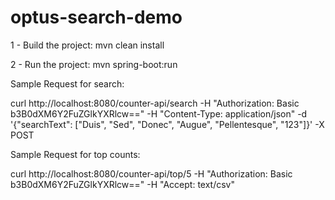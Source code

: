 # optus-search-demo

1 - Build the project: mvn clean install

2 - Run the project: mvn spring-boot:run

Sample Request for search:

curl http://localhost:8080/counter-api/search -H "Authorization: Basic b3B0dXM6Y2FuZGlkYXRlcw==" -H "Content-Type: application/json" -d '{"searchText": ["Duis", "Sed", "Donec", "Augue", "Pellentesque", "123"]}' -X POST

Sample Request for top counts:

curl http://localhost:8080/counter-api/top/5 -H "Authorization: Basic b3B0dXM6Y2FuZGlkYXRlcw==" -H "Accept: text/csv"